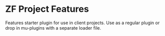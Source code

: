 ZF Project Features
=================

Features starter plugin for use in client projects. Use as a regular plugin or drop in mu-plugins with a separate loader file.
